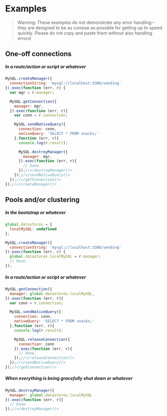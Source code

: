 # Examples

> Warning: These examples do not demonstrate any error handling--
> they are designed to be as consise as possible for getting up to
> speed quickly.   Please do not copy and paste them without also
> handling errors!


## One-off connections

##### In a route/action or script or whatever

```javascript
MySQL.createManager({
  connectionString: 'mysql://localhost:3306/vending'
}).exec(function (err, r) {
  var mgr = r.manager;

  MySQL.getConnection({
    manager: mgr,
  }).exec(function (err, r){
    var conn = r.connection;

    MySQL.sendNativeQuery({
      connection: conn,
      nativeQuery: 'SELECT * FROM snacks;'
    },function (err, r){
      console.log(r.result);

      MySQL.destroyManager({
        manager: mgr,
      }).exec(function (err, r){
        // Done.
      });//</destroyManager()>
    });//</sendNativeQuery()>
  });//</getConnection()>
});//</createManager()>
```


## Pools and/or clustering

##### In the bootstrap or whatever

```javascript
global.datastores = {
  localMySQL: undefined
};

MySQL.createManager({
  connectionString: 'mysql://localhost:3306/vending'
}).exec(function (err, r) {
  global.datastores.localMySQL = r.manager;
  // Done.
});
```


##### In a route/action or script or whatever

```javascript
MySQL.getConnection({
  manager: global.datastores.localMySQL,
}).exec(function (err, r){
  var conn = r.connection;

  MySQL.sendNativeQuery({
    connection: conn,
    nativeQuery: 'SELECT * FROM snacks;'
  },function (err, r){
    console.log(r.result);

    MySQL.releaseConnection({
      connection: conn
    }).exec(function (err, r){
      // Done.
    });//</releaseConnection()>
  });//</sendNativeQuery()>
});//</getConnection()>
```


##### When everything is being gracefully shut down or whatever

```javascript
MySQL.destroyManager({
  manager: global.datastores.localMySQL
}).exec(function (err, r){
  // Done.
});//</destroyManager()>
```


